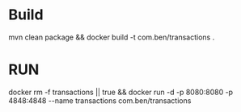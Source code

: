 # Build
mvn clean package && docker build -t com.ben/transactions .

# RUN

docker rm -f transactions || true && docker run -d -p 8080:8080 -p 4848:4848 --name transactions com.ben/transactions 